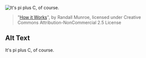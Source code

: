 ![It's pi plus C, of course.](https://imgs.xkcd.com/comics/how_it_works.png)
> "[How it Works](https://xkcd.com/385/)", by Randall Munroe, licensed under Creative Commons Attribution-NonCommercial 2.5 License

## Alt Text
It's pi plus C, of course.
